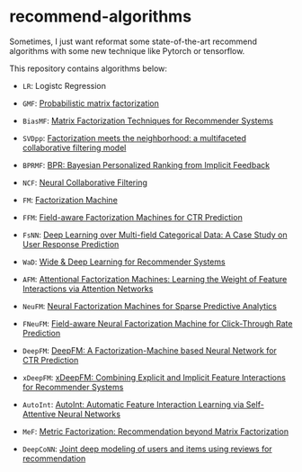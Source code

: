 <!--
 * @Author: Yu Di
 * @Date: 2019-08-07 17:05:30
 * @LastEditors: Yudi
 * @LastEditTime: 2019-08-20 10:51:47
 * @Company: Cardinal Operation
 * @Email: yudi@shanshu.ai
 * @Description: 
 -->

# recommend-algorithms

Sometimes, I just want reformat some state-of-the-art recommend algorithms with some new technique like Pytorch or tensorflow.

This repository contains algorithms below:

* `LR`: Logistc Regression

* `GMF`: [Probabilistic matrix factorization](https://www.asc.ohio-state.edu/statistics/dmsl//Salakhutdinov_Minh_2008.pdf)

* `BiasMF`: [Matrix Factorization Techniques for Recommender Systems](https://www.asc.ohio-state.edu/statistics/dmsl//Koren_2009.pdf)

* `SVDpp`: [Factorization meets the neighborhood: a multifaceted collaborative filtering model](https://dl.acm.org/citation.cfm?id=1401890.1401944)

* `BPRMF`: [BPR: Bayesian Personalized Ranking from Implicit Feedback](https://arxiv.org/pdf/1205.2618.pdf)

* `NCF`: [Neural Collaborative Filtering](http://dl.acm.org/citation.cfm?id=3052569)

* `FM`: [Factorization Machine](https://www.csie.ntu.edu.tw/~b97053/paper/Rendle2010FM.pdf)

* `FFM`: [Field-aware Factorization Machines for CTR Prediction](https://www.csie.ntu.edu.tw/~cjlin/papers/ffm.pdf)

* `FsNN`: [Deep Learning over Multi-field Categorical Data: A Case Study on User Response Prediction](https://arxiv.org/abs/1601.02376)

* `WaD`: [Wide & Deep Learning for Recommender Systems](https://arxiv.org/abs/1606.07792)

* `AFM`: [Attentional Factorization Machines: Learning the Weight of Feature Interactions via Attention Networks](https://arxiv.org/abs/1708.04617)

* `NeuFM`: [Neural Factorization Machines for Sparse Predictive Analytics](https://arxiv.org/abs/1708.05027)

* `FNeuFM`: [Field-aware Neural Factorization Machine for Click-Through Rate Prediction](https://arxiv.org/abs/1902.09096)

* `DeepFM`: [DeepFM: A Factorization-Machine based Neural Network for CTR Prediction](https://arxiv.org/abs/1703.04247)

* `xDeepFM`: [xDeepFM: Combining Explicit and Implicit Feature Interactions for Recommender Systems](https://arxiv.org/abs/1803.05170)

* `AutoInt`: [AutoInt: Automatic Feature Interaction Learning via Self-Attentive Neural Networks](https://arxiv.org/abs/1810.11921)

* `MeF`: [Metric Factorization: Recommendation beyond Matrix Factorization](https://arxiv.org/abs/1802.04606)

* `DeepCoNN`: [Joint deep modeling of users and items using reviews for recommendation](https://arxiv.org/abs/1701.04783)
